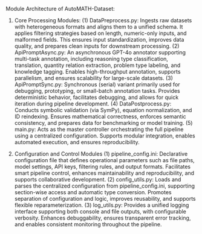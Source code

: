 Module Architecture of AutoMATH-Dataset:
1. Core Processing Modules:
(1) DataPreprocess.py: Ingests raw datasets with heterogeneous formats and aligns them to a unified schema. It applies filtering strategies based on length, numeric-only inputs, and malformed fields. This ensures input standardization, improves data quality, and prepares clean inputs for downstream processing.
(2) ApiPromptAsync.py: An asynchronous GPT-4o annotator supporting multi-task annotation, including reasoning type classification, translation, quantity relation extraction, problem type labeling, and knowledge tagging. Enables high-throughput annotation, supports parallelism, and ensures scalability for large-scale datasets.
(3) ApiPromptSync.py: Synchronous (serial) variant primarily used for debugging, prototyping, or small-batch annotation tasks. Provides deterministic behavior, facilitates debugging, and allows for quick iteration during pipeline development.
(4) DataPostprocess.py: Conducts symbolic validation (via SymPy), equation normalization, and ID reindexing. Ensures mathematical correctness, enforces semantic consistency, and prepares data for benchmarking or model training.
(5) main.py: Acts as the master controller orchestrating the full pipeline using a centralized configuration. Supports modular integration, enables automated execution, and ensures reproducibility.

2. Configuration and Control Modules
(1) pipeline_config.ini: Declarative configuration file that defines operational parameters such as file paths, model settings, API keys, filtering rules, and output formats. Facilitates smart pipeline control, enhances maintainability and reproducibility, and supports collaborative development.
(2) config_utils.py: Loads and parses the centralized configuration from pipeline_config.ini, supporting section-wise access and automatic type conversion. Promotes separation of configuration and logic, improves reusability, and supports flexible reparameterization.
(3) log_utils.py: Provides a unified logging interface supporting both console and file outputs, with configurable verbosity. Enhances debuggability, ensures transparent error tracking, and enables consistent monitoring throughout the pipeline.
